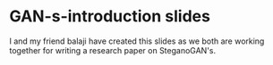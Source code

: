 # GAN-s-introduction slides 
I and my friend balaji have created this slides as we both are working together for writing a research paper on SteganoGAN's.

